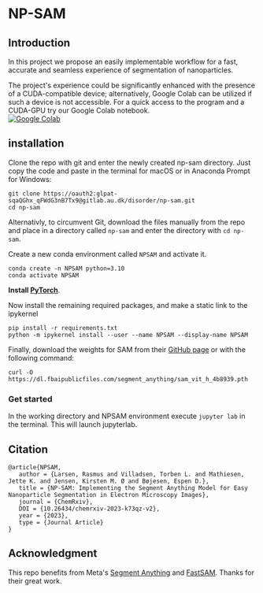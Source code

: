 # NP-SAM

## Introduction

In this project we propose an easily implementable workflow for a fast, accurate and seamless experience of segmentation of nanoparticles.

The project's experience could be significantly enhanced with the presence of a CUDA-compatible device; alternatively, Google Colab can be utilized if such a device is not accessible. For a quick access to the program and a CUDA-GPU try our Google Colab notebook. <br>
[![Google Colab](https://colab.research.google.com/assets/colab-badge.svg)](https://colab.research.google.com/github/TorbenVilladsen/np-sam/blob/main/NPSAM_GoogleColab.ipynb)

## installation

Clone the repo with git and enter the newly created np-sam directory. Just copy the code and paste in the terminal for macOS or in Anaconda Prompt for Windows:
```
git clone https://oauth2:glpat-sqaQGhx_qFWdG3nB7Tx9@gitlab.au.dk/disorder/np-sam.git
cd np-sam
```
Alternativly, to circumvent Git, download the files manually from the repo and place in a directory called `np-sam` and enter the directory with `cd np-sam`.


Create a new conda environment called `NPSAM` and activate it.
```
conda create -n NPSAM python=3.10
conda activate NPSAM
```
**Install [PyTorch](https://pytorch.org/get-started/locally/)**.

Now install the remaining required packages, and make a static link to the ipykernel
```
pip install -r requirements.txt
python -m ipykernel install --user --name NPSAM --display-name NPSAM
```
Finally, download the weights for SAM from their [GitHub page](https://github.com/facebookresearch/segment-anything#model-checkpoints) or with the following command:
```
curl -O https://dl.fbaipublicfiles.com/segment_anything/sam_vit_h_4b8939.pth
```

### Get started
In the working directory and NPSAM environment execute `jupyter lab` in the terminal. This will launch jupyterlab. 

## Citation
```
@article{NPSAM,
   author = {Larsen, Rasmus and Villadsen, Torben L. and Mathiesen, Jette K. and Jensen, Kirsten M. Ø and Bøjesen, Espen D.},
   title = {NP-SAM: Implementing the Segment Anything Model for Easy Nanoparticle Segmentation in Electron Microscopy Images},
   journal = {ChemRxiv},
   DOI = {10.26434/chemrxiv-2023-k73qz-v2},
   year = {2023},
   type = {Journal Article}
}
```

## Acknowledgment
This repo benefits from Meta's [Segment Anything](https://github.com/facebookresearch/segment-anything) and [FastSAM](https://github.com/CASIA-IVA-Lab/FastSAM). Thanks for their great work.


